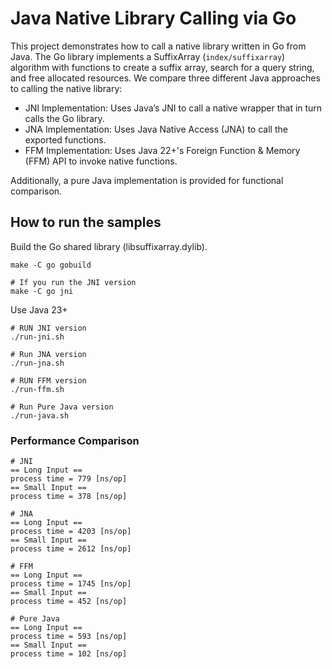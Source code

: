 # Java Native Library Calling via Go

This project demonstrates how to call a native library written in Go from Java. The Go library implements a SuffixArray (`index/suffixarray`) algorithm with functions to create a suffix array, search for a query string, and free allocated resources. We compare three different Java approaches to calling the native library:

* JNI Implementation: Uses Java’s JNI to call a native wrapper that in turn calls the Go library.
* JNA Implementation: Uses Java Native Access (JNA) to call the exported functions.
* FFM Implementation: Uses Java 22+'s Foreign Function & Memory (FFM) API to invoke native functions.

Additionally, a pure Java implementation is provided for functional comparison.

## How to run the samples

Build the Go shared library (libsuffixarray.dylib).

```
make -C go gobuild

# If you run the JNI version
make -C go jni
```

Use Java 23+

```
# RUN JNI version
./run-jni.sh

# Run JNA version
./run-jna.sh

# RUN FFM version
./run-ffm.sh

# Run Pure Java version
./run-java.sh
```

### Performance Comparison

```
# JNI
== Long Input ==
process time = 779 [ns/op]
== Small Input ==
process time = 378 [ns/op]

# JNA
== Long Input ==
process time = 4203 [ns/op]
== Small Input ==
process time = 2612 [ns/op]

# FFM
== Long Input ==
process time = 1745 [ns/op]
== Small Input ==
process time = 452 [ns/op]

# Pure Java
== Long Input ==
process time = 593 [ns/op]
== Small Input ==
process time = 102 [ns/op]
```